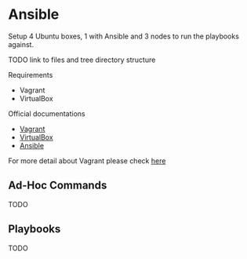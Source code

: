 # Ansible

Setup 4 Ubuntu boxes, 1 with Ansible and 3 nodes to run the playbooks against.

TODO link to files and tree directory structure

Requirements

* Vagrant
* VirtualBox

Official documentations

* [Vagrant](https://www.vagrantup.com/docs)
* [VirtualBox](https://www.virtualbox.org/wiki/Downloads)
* [Ansible](http://docs.ansible.com/ansible/latest/index.html)

For more detail about Vagrant please check [here](TODO)

## Ad-Hoc Commands

TODO

## Playbooks

TODO
